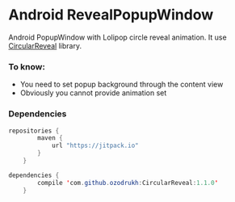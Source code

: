 # Android RevealPopupWindow

Android PopupWindow with Lolipop circle reveal animation. It use [CircularReveal](https://github.com/ozodrukh/CircularReveal) library.

### To know:
 - You need to set popup background through the content view
 - Obviously you cannot provide animation set
 
### Dependencies
```java
repositories {
        maven {
            url "https://jitpack.io"
        }
    }
```
```java
dependencies {
        compile 'com.github.ozodrukh:CircularReveal:1.1.0'
    }
```
